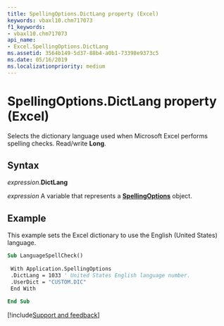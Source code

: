 ```yaml
---
title: SpellingOptions.DictLang property (Excel)
keywords: vbaxl10.chm717073
f1_keywords:
- vbaxl10.chm717073
api_name:
- Excel.SpellingOptions.DictLang
ms.assetid: 3564b149-5d37-88b4-a0b1-73398e9373c5
ms.date: 05/16/2019
ms.localizationpriority: medium
---
```



# SpellingOptions.DictLang property (Excel)

Selects the dictionary language used when Microsoft Excel performs spelling checks. Read/write **Long**.


## Syntax

_expression_.**DictLang**

_expression_ A variable that represents a **[SpellingOptions](Excel.SpellingOptions.md)** object.


## Example

This example sets the Excel dictionary to use the English (United States) language.

```vb
Sub LanguageSpellCheck() 
 
 With Application.SpellingOptions 
 .DictLang = 1033 ' United States English language number. 
 .UserDict = "CUSTOM.DIC" 
 End With 
 
End Sub
```




[!include[Support and feedback](~/includes/feedback-boilerplate.md)]